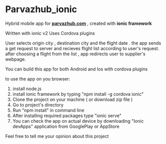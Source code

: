 # Parvazhub_ionic
Hybrid mobile app for [**parvazhub.com**](http://parvazhub.com) , created with **ionic framework**

Written with ionic v2
Uses Cordova plugins

User selects origin city , destination city and the flight date . the app sends a get request to server and recieves flight list according to user's request.
after choosing a flight from the list , app redirects user to supplier's webpage.

You can build this app for both Android and Ios with cordova plugins

to use the app on you browser:
1. install node.js
2. install ionic framework by typing "npm install -g cordova ionic"
3. Clone the project on your machine ( or download zip file )
4. Go to project's directory
5. Run "npm install" in command line
6. After installing required packages type "ionic serve"
7. You can check the app on actual device by downloading "Ionic devApps" application from GooglePlay or AppStore

Feel free to tell me your opinion about this project
